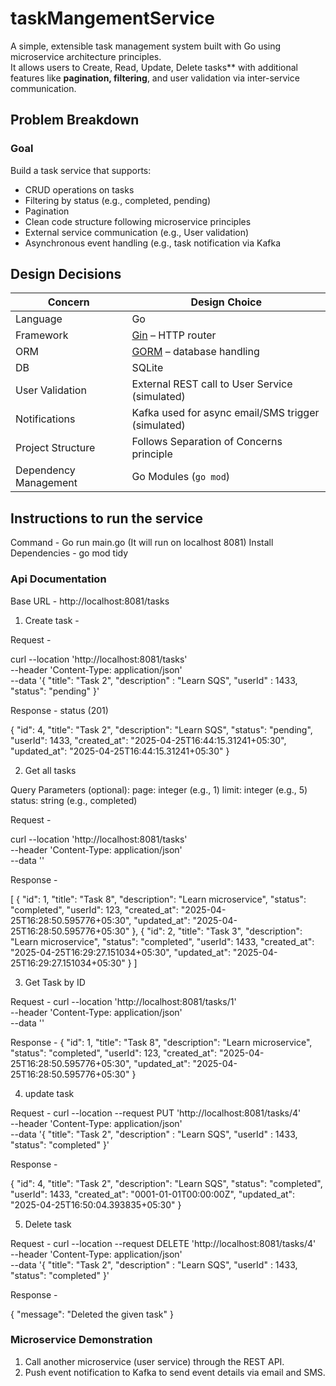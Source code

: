 # taskMangementService

A simple, extensible task management system built with Go using microservice architecture principles.  
It allows users to Create, Read, Update, Delete tasks** with additional features like **pagination, filtering**, and user validation via inter-service communication.

## Problem Breakdown

### Goal

Build a task service that supports:
- CRUD operations on tasks
- Filtering by status (e.g., completed, pending)
- Pagination
- Clean code structure following microservice principles
- External service communication (e.g., User validation)
- Asynchronous event handling (e.g., task notification via Kafka


## Design Decisions

| Concern               | Design Choice                                                        |
|-----------------------|----------------------------------------------------------------------|
| Language              | Go                                  |
| Framework             | [Gin](https://github.com/gin-gonic/gin) – HTTP router                |
| ORM                   | [GORM](https://gorm.io) – database handling                          |
| DB                    | SQLite                        |
| User Validation       | External REST call to User Service (simulated)                                   |
| Notifications         | Kafka used for async email/SMS trigger (simulated)                   |
| Project Structure     | Follows Separation of Concerns principle                         |
| Dependency Management | Go Modules (`go mod`)                                                |

## Instructions to run the service

Command - Go run main.go  (It will run on localhost 8081)
Install Dependencies - go mod tidy

### Api Documentation

Base URL - http://localhost:8081/tasks

1) Create task - 

Request -  

curl --location 'http://localhost:8081/tasks' \
--header 'Content-Type: application/json' \
--data '{
    "title": "Task 2",
    "description" : "Learn SQS",
    "userId" : 1433,
    "status": "pending"
}'

Response - status (201)

{
    "id": 4,
    "title": "Task 2",
    "description": "Learn SQS",
    "status": "pending",
    "userId": 1433,
    "created_at": "2025-04-25T16:44:15.31241+05:30",
    "updated_at": "2025-04-25T16:44:15.31241+05:30"
}

2) Get all tasks

Query Parameters (optional):
  page: integer (e.g., 1)
  limit: integer (e.g., 5)
  status: string (e.g., completed)

Request - 
  
  curl --location 'http://localhost:8081/tasks' \
--header 'Content-Type: application/json' \
--data ''

Response - 

  [
    {
        "id": 1,
        "title": "Task 8",
        "description": "Learn microservice",
        "status": "completed",
        "userId": 123,
        "created_at": "2025-04-25T16:28:50.595776+05:30",
        "updated_at": "2025-04-25T16:28:50.595776+05:30"
    },
    {
        "id": 2,
        "title": "Task 3",
        "description": "Learn microservice",
        "status": "completed",
        "userId": 1433,
        "created_at": "2025-04-25T16:29:27.151034+05:30",
        "updated_at": "2025-04-25T16:29:27.151034+05:30"
    }
]

3) Get Task by ID 

Request - 
  curl --location 'http://localhost:8081/tasks/1' \
--header 'Content-Type: application/json' \
--data ''

Response - 
  {
    "id": 1,
    "title": "Task 8",
    "description": "Learn microservice",
    "status": "completed",
    "userId": 123,
    "created_at": "2025-04-25T16:28:50.595776+05:30",
    "updated_at": "2025-04-25T16:28:50.595776+05:30"
}

4) update task

Request - 
curl --location --request PUT 'http://localhost:8081/tasks/4' \
--header 'Content-Type: application/json' \
--data '{
    "title": "Task 2",
    "description" : "Learn SQS",
    "userId" : 1433,
    "status": "completed"
}'

Response - 

{
    "id": 4,
    "title": "Task 2",
    "description": "Learn SQS",
    "status": "completed",
    "userId": 1433,
    "created_at": "0001-01-01T00:00:00Z",
    "updated_at": "2025-04-25T16:50:04.393835+05:30"
}

5) Delete task

Request - 
curl --location --request DELETE 'http://localhost:8081/tasks/4' \
--header 'Content-Type: application/json' \
--data '{
    "title": "Task 2",
    "description" : "Learn SQS",
    "userId" : 1433,
    "status": "completed"
}'

Response - 

{
    "message": "Deleted the given task"
}


### Microservice Demonstration

1) Call another microservice (user service) through the REST API.
2) Push event notification to Kafka to send event details via email and SMS.





